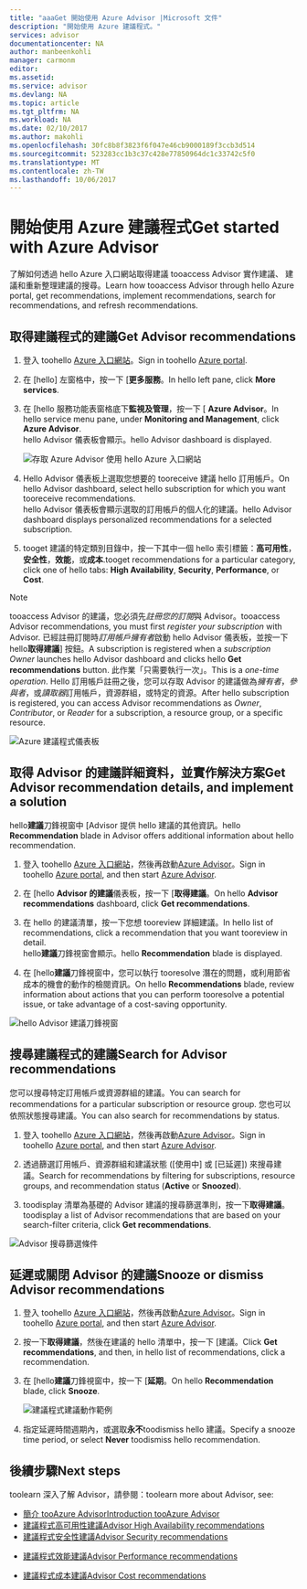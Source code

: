 ```yaml
---
title: "aaaGet 開始使用 Azure Advisor |Microsoft 文件"
description: "開始使用 Azure 建議程式。"
services: advisor
documentationcenter: NA
author: manbeenkohli
manager: carmonm
editor: 
ms.assetid: 
ms.service: advisor
ms.devlang: NA
ms.topic: article
ms.tgt_pltfrm: NA
ms.workload: NA
ms.date: 02/10/2017
ms.author: makohli
ms.openlocfilehash: 30fc8b8f3823f6f047e46cb9000189f3ccb3d514
ms.sourcegitcommit: 523283cc1b3c37c428e77850964dc1c33742c5f0
ms.translationtype: MT
ms.contentlocale: zh-TW
ms.lasthandoff: 10/06/2017
---
```

# <a name="get-started-with-azure-advisor"></a><span data-ttu-id="2434f-103">開始使用 Azure 建議程式</span><span class="sxs-lookup"><span data-stu-id="2434f-103">Get started with Azure Advisor</span></span>

<span data-ttu-id="2434f-104">了解如何透過 hello Azure 入口網站取得建議 tooaccess Advisor 實作建議、 建議和重新整理建議的搜尋。</span><span class="sxs-lookup"><span data-stu-id="2434f-104">Learn how tooaccess Advisor through hello Azure portal, get recommendations, implement recommendations, search for recommendations, and refresh recommendations.</span></span>

## <a name="get-advisor-recommendations"></a><span data-ttu-id="2434f-105">取得建議程式的建議</span><span class="sxs-lookup"><span data-stu-id="2434f-105">Get Advisor recommendations</span></span>

1. <span data-ttu-id="2434f-106">登入 toohello [Azure 入口網站](https://portal.azure.com)。</span><span class="sxs-lookup"><span data-stu-id="2434f-106">Sign in toohello [Azure portal](https://portal.azure.com).</span></span>

2. <span data-ttu-id="2434f-107">在 [hello] 左窗格中，按一下 [**更多服務**。</span><span class="sxs-lookup"><span data-stu-id="2434f-107">In hello left pane, click **More services**.</span></span>

3. <span data-ttu-id="2434f-108">在 [hello 服務功能表窗格底下**監視及管理**，按一下 [ **Azure Advisor**。</span><span class="sxs-lookup"><span data-stu-id="2434f-108">In hello service menu pane, under **Monitoring and Management**, click **Azure Advisor**.</span></span>  
 <span data-ttu-id="2434f-109">hello Advisor 儀表板會顯示。</span><span class="sxs-lookup"><span data-stu-id="2434f-109">hello Advisor dashboard is displayed.</span></span>

   ![存取 Azure Advisor 使用 hello Azure 入口網站](./media/advisor-overview/advisor-azure-portal-menu.png) 

4. <span data-ttu-id="2434f-111">Hello Advisor 儀表板上選取您想要的 tooreceive 建議 hello 訂用帳戶。</span><span class="sxs-lookup"><span data-stu-id="2434f-111">On hello Advisor dashboard, select hello subscription for which you want tooreceive recommendations.</span></span>  
<span data-ttu-id="2434f-112">hello Advisor 儀表板會顯示選取的訂用帳戶的個人化的建議。</span><span class="sxs-lookup"><span data-stu-id="2434f-112">hello Advisor dashboard displays personalized recommendations for a selected subscription.</span></span> 

5. <span data-ttu-id="2434f-113">tooget 建議的特定類別目錄中，按一下其中一個 hello 索引標籤：**高可用性**，**安全性**，**效能**，或**成本**.</span><span class="sxs-lookup"><span data-stu-id="2434f-113">tooget recommendations for a particular category, click one of hello tabs: **High Availability**, **Security**, **Performance**, or **Cost**.</span></span>
 
> [!NOTE]
> <span data-ttu-id="2434f-114">tooaccess Advisor 的建議，您必須先*註冊您的訂閱*與 Advisor。</span><span class="sxs-lookup"><span data-stu-id="2434f-114">tooaccess Advisor recommendations, you must first *register your subscription* with Advisor.</span></span> <span data-ttu-id="2434f-115">已經註冊訂閱時*訂用帳戶擁有者*啟動 hello Advisor 儀表板，並按一下 hello**取得建議**] 按鈕。</span><span class="sxs-lookup"><span data-stu-id="2434f-115">A subscription is registered when a *subscription Owner* launches hello Advisor dashboard and clicks hello **Get recommendations** button.</span></span> <span data-ttu-id="2434f-116">此作業「只需要執行一次」。</span><span class="sxs-lookup"><span data-stu-id="2434f-116">This is a *one-time operation*.</span></span> <span data-ttu-id="2434f-117">Hello 訂用帳戶註冊之後，您可以存取 Advisor 的建議做為*擁有者*，*參與者*，或*讀取器*訂用帳戶，資源群組，或特定的資源。</span><span class="sxs-lookup"><span data-stu-id="2434f-117">After hello subscription is registered, you can access Advisor recommendations as *Owner*, *Contributor*, or *Reader* for a subscription, a resource group, or a specific resource.</span></span>

  ![Azure 建議程式儀表板](./media/advisor-overview/advisor-all-tab.png)

## <a name="get-advisor-recommendation-details-and-implement-a-solution"></a><span data-ttu-id="2434f-119">取得 Advisor 的建議詳細資料，並實作解決方案</span><span class="sxs-lookup"><span data-stu-id="2434f-119">Get Advisor recommendation details, and implement a solution</span></span>

<span data-ttu-id="2434f-120">hello**建議**刀鋒視窗中 [Advisor 提供 hello 建議的其他資訊。</span><span class="sxs-lookup"><span data-stu-id="2434f-120">hello **Recommendation** blade in Advisor offers additional information about hello recommendation.</span></span> 

1. <span data-ttu-id="2434f-121">登入 toohello [Azure 入口網站](https://portal.azure.com)，然後再啟動[Azure Advisor](https://aka.ms/azureadvisordashboard)。</span><span class="sxs-lookup"><span data-stu-id="2434f-121">Sign in toohello [Azure portal](https://portal.azure.com), and then start [Azure Advisor](https://aka.ms/azureadvisordashboard).</span></span>

2. <span data-ttu-id="2434f-122">在 [hello **Advisor 的建議**儀表板，按一下 [**取得建議**。</span><span class="sxs-lookup"><span data-stu-id="2434f-122">On hello **Advisor recommendations** dashboard, click **Get recommendations**.</span></span>

3. <span data-ttu-id="2434f-123">在 hello 的建議清單，按一下您想 tooreview 詳細建議。</span><span class="sxs-lookup"><span data-stu-id="2434f-123">In hello list of recommendations, click a recommendation that you want tooreview in detail.</span></span>  
<span data-ttu-id="2434f-124">hello**建議**刀鋒視窗會顯示。</span><span class="sxs-lookup"><span data-stu-id="2434f-124">hello **Recommendation** blade is displayed.</span></span>

4. <span data-ttu-id="2434f-125">在 [hello**建議**刀鋒視窗中，您可以執行 tooresolve 潛在的問題，或利用節省成本的機會的動作的檢閱資訊。</span><span class="sxs-lookup"><span data-stu-id="2434f-125">On hello **Recommendations** blade, review information about actions that you can perform tooresolve a potential issue, or take advantage of a cost-saving opportunity.</span></span> 
  
  ![hello Advisor 建議刀鋒視窗](./media/advisor-overview/advisor-recommendation-action-example.png)

## <a name="search-for-advisor-recommendations"></a><span data-ttu-id="2434f-127">搜尋建議程式的建議</span><span class="sxs-lookup"><span data-stu-id="2434f-127">Search for Advisor recommendations</span></span>

<span data-ttu-id="2434f-128">您可以搜尋特定訂用帳戶或資源群組的建議。</span><span class="sxs-lookup"><span data-stu-id="2434f-128">You can search for recommendations for a particular subscription or resource group.</span></span> <span data-ttu-id="2434f-129">您也可以依照狀態搜尋建議。</span><span class="sxs-lookup"><span data-stu-id="2434f-129">You can also search for recommendations by status.</span></span>

1. <span data-ttu-id="2434f-130">登入 toohello [Azure 入口網站](https://portal.azure.com)，然後再啟動[Azure Advisor](https://aka.ms/azureadvisordashboard)。</span><span class="sxs-lookup"><span data-stu-id="2434f-130">Sign in toohello [Azure portal](https://portal.azure.com), and then start [Azure Advisor](https://aka.ms/azureadvisordashboard).</span></span>

2. <span data-ttu-id="2434f-131">透過篩選訂用帳戶、資源群組和建議狀態 ([使用中] 或 [已延遲]) 來搜尋建議。</span><span class="sxs-lookup"><span data-stu-id="2434f-131">Search for recommendations by filtering for subscriptions, resource groups, and recommendation status (**Active** or **Snoozed**).</span></span>

3. <span data-ttu-id="2434f-132">toodisplay 清單為基礎的 Advisor 建議的搜尋篩選準則，按一下**取得建議**。</span><span class="sxs-lookup"><span data-stu-id="2434f-132">toodisplay a list of Advisor recommendations that are based on your search-filter criteria, click **Get recommendations**.</span></span>

  ![Advisor 搜尋篩選條件](./media/advisor-get-started/advisor-search.png)

## <a name="snooze-or-dismiss-advisor-recommendations"></a><span data-ttu-id="2434f-134">延遲或關閉 Advisor 的建議</span><span class="sxs-lookup"><span data-stu-id="2434f-134">Snooze or dismiss Advisor recommendations</span></span>

1. <span data-ttu-id="2434f-135">登入 toohello [Azure 入口網站](https://portal.azure.com)，然後再啟動[Azure Advisor](https://aka.ms/azureadvisordashboard)。</span><span class="sxs-lookup"><span data-stu-id="2434f-135">Sign in toohello [Azure portal](https://portal.azure.com), and then start [Azure Advisor](https://aka.ms/azureadvisordashboard).</span></span>

2. <span data-ttu-id="2434f-136">按一下**取得建議**，然後在建議的 hello 清單中，按一下 [建議。</span><span class="sxs-lookup"><span data-stu-id="2434f-136">Click **Get recommendations**, and then, in hello list of recommendations, click a recommendation.</span></span>

3. <span data-ttu-id="2434f-137">在 [hello**建議**刀鋒視窗中，按一下 [**延期**。</span><span class="sxs-lookup"><span data-stu-id="2434f-137">On hello **Recommendation** blade, click **Snooze**.</span></span>  

   ![建議程式建議動作範例](./media/advisor-get-started/advisor-snooze.png)

4. <span data-ttu-id="2434f-139">指定延遲時間週期內，或選取**永不**toodismiss hello 建議。</span><span class="sxs-lookup"><span data-stu-id="2434f-139">Specify a snooze time period, or select **Never** toodismiss hello recommendation.</span></span>


## <a name="next-steps"></a><span data-ttu-id="2434f-140">後續步驟</span><span class="sxs-lookup"><span data-stu-id="2434f-140">Next steps</span></span>

<span data-ttu-id="2434f-141">toolearn 深入了解 Advisor，請參閱：</span><span class="sxs-lookup"><span data-stu-id="2434f-141">toolearn more about Advisor, see:</span></span>
* [<span data-ttu-id="2434f-142">簡介 tooAzure Advisor</span><span class="sxs-lookup"><span data-stu-id="2434f-142">Introduction tooAzure Advisor</span></span>](advisor-overview.md)
* [<span data-ttu-id="2434f-143">建議程式高可用性建議</span><span class="sxs-lookup"><span data-stu-id="2434f-143">Advisor High Availability recommendations</span></span>](advisor-high-availability-recommendations.md)
* [<span data-ttu-id="2434f-144">建議程式安全性建議</span><span class="sxs-lookup"><span data-stu-id="2434f-144">Advisor Security recommendations</span></span>](advisor-security-recommendations.md)
-  [<span data-ttu-id="2434f-145">建議程式效能建議</span><span class="sxs-lookup"><span data-stu-id="2434f-145">Advisor Performance recommendations</span></span>](advisor-performance-recommendations.md)
* [<span data-ttu-id="2434f-146">建議程式成本建議</span><span class="sxs-lookup"><span data-stu-id="2434f-146">Advisor Cost recommendations</span></span>](advisor-performance-recommendations.md)
